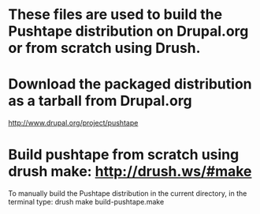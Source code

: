 # These files are used to build the Pushtape distribution on Drupal.org or from scratch using Drush.

# Download the packaged distribution as a tarball from Drupal.org
http://www.drupal.org/project/pushtape

# Build pushtape from scratch using drush make: http://drush.ws/#make
To manually build the Pushtape distribution in the current directory, in the terminal type:
drush make build-pushtape.make


